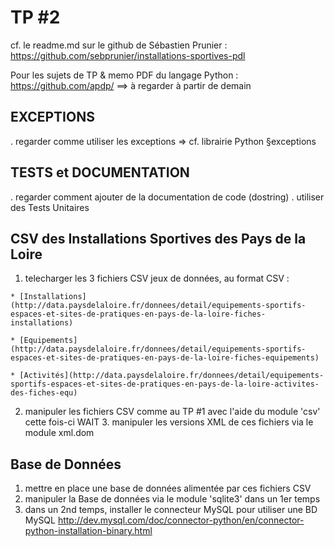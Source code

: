 TP #2
=====

cf. le readme.md sur le github de Sébastien Prunier :
https://github.com/sebprunier/installations-sportives-pdl

Pour les sujets de TP & memo PDF du langage Python :
https://github.com/apdp/     ==> à regarder à partir de demain

## EXCEPTIONS
  . regarder comme utiliser les exceptions
     => cf. librairie Python §exceptions

## TESTS et DOCUMENTATION
  . regarder comment ajouter de la documentation de code (dostring)
  . utiliser des Tests Unitaires

## CSV des Installations Sportives des Pays de la Loire

  1. telecharger les 3 fichiers CSV jeux de données, au format CSV : 

    * [Installations](http://data.paysdelaloire.fr/donnees/detail/equipements-sportifs-espaces-et-sites-de-pratiques-en-pays-de-la-loire-fiches-installations)

    * [Equipements](http://data.paysdelaloire.fr/donnees/detail/equipements-sportifs-espaces-et-sites-de-pratiques-en-pays-de-la-loire-fiches-equipements)

  	* [Activités](http://data.paysdelaloire.fr/donnees/detail/equipements-sportifs-espaces-et-sites-de-pratiques-en-pays-de-la-loire-activites-des-fiches-equ)

  2. manipuler les fichiers CSV comme au TP #1 avec l'aide du module 'csv' cette fois-ci
 WAIT 3. manipuler les versions XML de ces fichiers via le module xml.dom

## Base de Données
  1. mettre en place une base de données alimentée par ces fichiers CSV
  2. manipuler la Base de données via le module 'sqlite3' dans un 1er temps
  3. dans un 2nd temps, installer le connecteur MySQL pour utiliser une BD MySQL
  http://dev.mysql.com/doc/connector-python/en/connector-python-installation-binary.html



